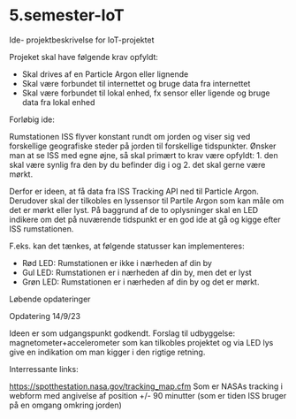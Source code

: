 # 5.semester-IoT
Ide- projektbeskrivelse for IoT-projektet


Projeket skal have følgende krav opfyldt:

- Skal drives af en Particle Argon eller lignende
- Skal være forbundet til internettet og bruge data fra internettet
- Skal være forbundet til lokal enhed, fx sensor eller ligende og bruge data fra lokal enhed

  
Forløbig ide:

Rumstationen ISS flyver konstant rundt om jorden og viser sig ved forskellige geografiske steder på jorden til forskellige tidspunkter. Ønsker man at se ISS med egne øjne, så skal primært to krav være opfyldt: 1. den skal være synlig fra den by du befinder dig i og 2. det skal gerne være mørkt. 

Derfor er ideen, at få data fra ISS Tracking API ned til Particle Argon. Derudover skal der tilkobles en lyssensor til Partile Argon som kan måle om det er mørkt eller lyst. På baggrund af de to oplysninger skal en LED indikere om det på nuværende tidspunkt er en god ide at gå og kigge efter ISS rumstationen. 

F.eks. kan det tænkes, at følgende statusser kan implementeres: 

- Rød LED: Rumstationen er ikke i nærheden af din by
- Gul LED: Rumstationen er i nærheden af din by, men det er lyst
- Grøn LED: Rumstationen er i nærheden af din by og det er mørkt.


Løbende opdateringer


Opdatering 14/9/23

Ideen er som udgangspunkt godkendt. Forslag til udbyggelse: magnetometer+accelerometer som kan tilkobles projektet og via LED lys give en indikation om man kigger i den rigtige retning. 


Interressante links:

https://spotthestation.nasa.gov/tracking_map.cfm     Som er NASAs tracking i webform med angivelse af position +/- 90 minutter (som er tiden ISS bruger på en omgang omkring jorden)
